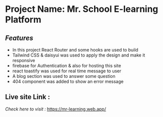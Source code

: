 # Project Name: Mr. School E-learning Platform

## _Features_

-  In this project React Router and some hooks are used to build
- Tailwind CSS & daisyui was used to apply the design and make it responsive
- firebase for Authentication & also for hosting this site
- react toastify was used for real time message to user
- A blog section was used to answer some question
- 404 component was added to show an error message

## Live site Link :

_Check here to visit :_ https://mr-learning.web.app/
